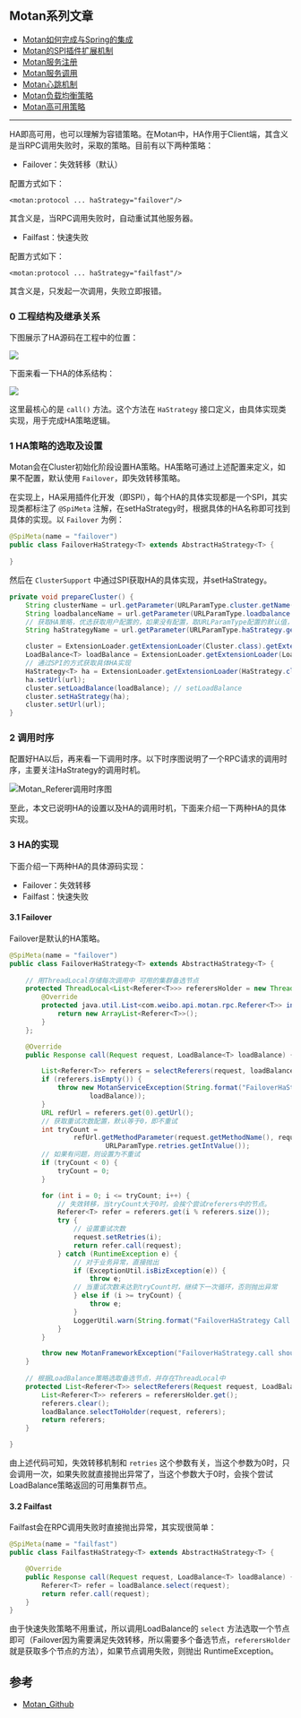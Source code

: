 ## Motan系列文章

* [Motan如何完成与Spring的集成](https://github.com/Lord-X/awesome-it-blog/blob/master/Motan/Motan_%E5%A6%82%E4%BD%95%E5%AE%8C%E6%88%90%E4%B8%8ESpring%E7%9A%84%E9%9B%86%E6%88%90.md)
* [Motan的SPI插件扩展机制](https://github.com/Lord-X/awesome-it-blog/blob/master/Motan/Motan_SPI%E6%8F%92%E4%BB%B6%E6%89%A9%E5%B1%95%E6%9C%BA%E5%88%B6.md)
* [Motan服务注册](https://github.com/Lord-X/awesome-it-blog/blob/master/Motan/Motan_%E6%9C%8D%E5%8A%A1%E6%B3%A8%E5%86%8C.md)
* [Motan服务调用](https://github.com/Lord-X/awesome-it-blog/blob/master/Motan/Motan_%E6%9C%8D%E5%8A%A1%E8%B0%83%E7%94%A8.md)
* [Motan心跳机制](https://github.com/Lord-X/awesome-it-blog/blob/master/Motan/Motan_%E5%BF%83%E8%B7%B3%E6%9C%BA%E5%88%B6.md)
* [Motan负载均衡策略](https://github.com/Lord-X/awesome-it-blog/blob/master/Motan/Motan_LoadBalance.md)
* [Motan高可用策略](https://github.com/Lord-X/awesome-it-blog/blob/master/Motan/Motan_HA%E7%AD%96%E7%95%A5.md)

---

HA即高可用，也可以理解为容错策略。在Motan中，HA作用于Client端，其含义是当RPC调用失败时，采取的策略。目前有以下两种策略：

* Failover：失效转移（默认）

配置方式如下：

```text
<motan:protocol ... haStrategy="failover"/>
```

其含义是，当RPC调用失败时，自动重试其他服务器。

* Failfast：快速失败

配置方式如下：

```text
<motan:protocol ... haStrategy="failfast"/>
```

其含义是，只发起一次调用，失败立即报错。

### 0 工程结构及继承关系

下图展示了HA源码在工程中的位置：

![](http://image.feathers.top/image/Motan_HA1.png)

下面来看一下HA的体系结构：

![](http://image.feathers.top/image/Motan_HA2.png)

这里最核心的是 `call()` 方法。这个方法在 `HaStrategy` 接口定义，由具体实现类实现，用于完成HA策略逻辑。

### 1 HA策略的选取及设置

Motan会在Cluster初始化阶段设置HA策略。HA策略可通过上述配置来定义，如果不配置，默认使用 `Failover`，即失效转移策略。

在实现上，HA采用插件化开发（即SPI），每个HA的具体实现都是一个SPI，其实现类都标注了 `@SpiMeta` 注解，在setHaStrategy时，根据具体的HA名称即可找到具体的实现。以 `Failover` 为例：

```java
@SpiMeta(name = "failover")
public class FailoverHaStrategy<T> extends AbstractHaStrategy<T> {
    
}
```

然后在 `ClusterSupport` 中通过SPI获取HA的具体实现，并setHaStrategy。

```java
private void prepareCluster() {
    String clusterName = url.getParameter(URLParamType.cluster.getName(), URLParamType.cluster.getValue());
    String loadbalanceName = url.getParameter(URLParamType.loadbalance.getName(), URLParamType.loadbalance.getValue());
    // 获取HA策略，优选获取用户配置的，如果没有配置，取URLParamType配置的默认值，即 failover
    String haStrategyName = url.getParameter(URLParamType.haStrategy.getName(), URLParamType.haStrategy.getValue());

    cluster = ExtensionLoader.getExtensionLoader(Cluster.class).getExtension(clusterName);
    LoadBalance<T> loadBalance = ExtensionLoader.getExtensionLoader(LoadBalance.class).getExtension(loadbalanceName);
    // 通过SPI的方式获取具体HA实现
    HaStrategy<T> ha = ExtensionLoader.getExtensionLoader(HaStrategy.class).getExtension(haStrategyName);
    ha.setUrl(url);
    cluster.setLoadBalance(loadBalance); // setLoadBalance
    cluster.setHaStrategy(ha);
    cluster.setUrl(url);
}
```

### 2 调用时序

配置好HA以后，再来看一下调用时序。以下时序图说明了一个RPC请求的调用时序，主要关注HaStrategy的调用时机。

![Motan_Referer调用时序图](http://image.feathers.top/image/Motan_Referer调用时序图.jpg)

至此，本文已说明HA的设置以及HA的调用时机，下面来介绍一下两种HA的具体实现。

### 3 HA的实现

下面介绍一下两种HA的具体源码实现：

* Failover：失效转移
* Failfast：快速失败

#### 3.1 Failover

Failover是默认的HA策略。

```java
@SpiMeta(name = "failover")
public class FailoverHaStrategy<T> extends AbstractHaStrategy<T> {
    
    // 用ThreadLocal存储每次调用中 可用的集群备选节点
    protected ThreadLocal<List<Referer<T>>> referersHolder = new ThreadLocal<List<Referer<T>>>() {
        @Override
        protected java.util.List<com.weibo.api.motan.rpc.Referer<T>> initialValue() {
            return new ArrayList<Referer<T>>();
        }
    };

    @Override
    public Response call(Request request, LoadBalance<T> loadBalance) {

        List<Referer<T>> referers = selectReferers(request, loadBalance);
        if (referers.isEmpty()) {
            throw new MotanServiceException(String.format("FailoverHaStrategy No referers for request:%s, loadbalance:%s", request,
                    loadBalance));
        }
        URL refUrl = referers.get(0).getUrl();
        // 获取重试次数配置，默认等于0，即不重试
        int tryCount =
                refUrl.getMethodParameter(request.getMethodName(), request.getParamtersDesc(), URLParamType.retries.getName(),
                        URLParamType.retries.getIntValue());
        // 如果有问题，则设置为不重试
        if (tryCount < 0) {
            tryCount = 0;
        }

        for (int i = 0; i <= tryCount; i++) {
            // 失效转移，当tryCount大于0时，会挨个尝试referers中的节点。
            Referer<T> refer = referers.get(i % referers.size());
            try {
                // 设置重试次数
                request.setRetries(i);
                return refer.call(request);
            } catch (RuntimeException e) {
                // 对于业务异常，直接抛出
                if (ExceptionUtil.isBizException(e)) {
                    throw e;
                // 当重试次数未达到tryCount时，继续下一次循环，否则抛出异常
                } else if (i >= tryCount) {
                    throw e;
                }
                LoggerUtil.warn(String.format("FailoverHaStrategy Call false for request:%s error=%s", request, e.getMessage()));
            }
        }

        throw new MotanFrameworkException("FailoverHaStrategy.call should not come here!");
    }
    
    // 根据LoadBalance策略选取备选节点，并存在ThreadLocal中
    protected List<Referer<T>> selectReferers(Request request, LoadBalance<T> loadBalance) {
        List<Referer<T>> referers = referersHolder.get();
        referers.clear();
        loadBalance.selectToHolder(request, referers);
        return referers;
    }

}
```

由上述代码可知，失效转移机制和 `retries` 这个参数有关，当这个参数为0时，只会调用一次，如果失败就直接抛出异常了，当这个参数大于0时，会挨个尝试LoadBalance策略返回的可用集群节点。

#### 3.2 Failfast

Failfast会在RPC调用失败时直接抛出异常，其实现很简单：

```java
@SpiMeta(name = "failfast")
public class FailfastHaStrategy<T> extends AbstractHaStrategy<T> {

    @Override
    public Response call(Request request, LoadBalance<T> loadBalance) {
        Referer<T> refer = loadBalance.select(request);
        return refer.call(request);
    }
}
```

由于快速失败策略不用重试，所以调用LoadBalance的 `select` 方法选取一个节点即可（Failover因为需要满足失效转移，所以需要多个备选节点，`referersHolder` 就是获取多个节点的方法），如果节点调用失败，则抛出 RuntimeException。

## 参考

* [Motan_Github](https://github.com/weibocom/motan/wiki/zh_userguide#%E5%9F%BA%E6%9C%AC%E4%BB%8B%E7%BB%8D)